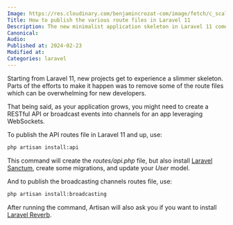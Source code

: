 ```yaml
---
Image: https://res.cloudinary.com/benjamincrozat-com/image/fetch/c_scale,f_webp,q_auto,w_1200/https://github.com/benjamincrozat/content/assets/3613731/3f28ce77-bd37-4215-bf91-f850c5c563de
Title: How to publish the various route files in Laravel 11
Description: The new minimalist application skeleton in Laravel 11 comes with less route files. Here's how to install them.
Canonical:
Audio:
Published at: 2024-02-23
Modified at:
Categories: laravel
---
```


Starting from Laravel 11, new projects get to experience a slimmer skeleton. Parts of the efforts to make it happen was to remove some of the route files which can be overwhelming for new developers.

That being said, as your application grows, you might need to create a RESTful API or broadcast events into channels for an app leveraging WebSockets.

To publish the API routes file in Laravel 11 and up, use:
  
```bash
php artisan install:api
```

This command will create the *routes/api.php* file, but also install [Laravel Sanctum](https://laravel.com/docs/sanctum), create some migrations, and update your *User* model.

And to publish the broadcasting channels routes file, use:

```bash
php artisan install:broadcasting
```

After running the command, Artisan will also ask you if you want to install [Laravel Reverb](https://reverb.laravel.com).
